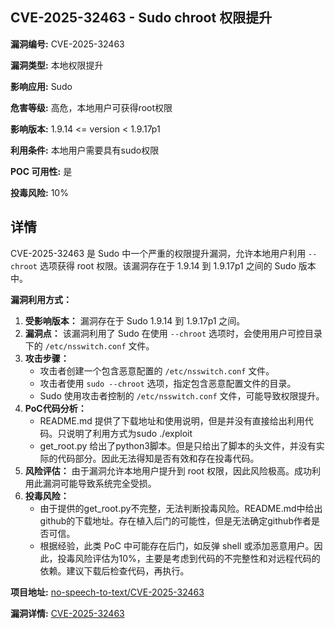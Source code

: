 ## CVE-2025-32463 - Sudo chroot 权限提升

**漏洞编号:** CVE-2025-32463

**漏洞类型:** 本地权限提升

**影响应用:** Sudo

**危害等级:** 高危，本地用户可获得root权限

**影响版本:** 1.9.14 <= version < 1.9.17p1

**利用条件:** 本地用户需要具有sudo权限

**POC 可用性:** 是

**投毒风险:** 10%

## 详情

CVE-2025-32463 是 Sudo 中一个严重的权限提升漏洞，允许本地用户利用 `--chroot` 选项获得 root 权限。该漏洞存在于 1.9.14 到 1.9.17p1 之间的 Sudo 版本中。

**漏洞利用方式：**

1.  **受影响版本：** 漏洞存在于 Sudo 1.9.14 到 1.9.17p1 之间。
2.  **漏洞点：** 该漏洞利用了 Sudo 在使用 `--chroot` 选项时，会使用用户可控目录下的 `/etc/nsswitch.conf` 文件。
3.  **攻击步骤：**
    *   攻击者创建一个包含恶意配置的 `/etc/nsswitch.conf` 文件。
    *   攻击者使用 `sudo --chroot` 选项，指定包含恶意配置文件的目录。
    *   Sudo 使用攻击者控制的 `/etc/nsswitch.conf` 文件，可能导致权限提升。
4.  **PoC代码分析：**
	* README.md 提供了下载地址和使用说明，但是并没有直接给出利用代码。只说明了利用方式为sudo ./exploit
	* get_root.py 给出了python3脚本。但是只给出了脚本的头文件，并没有实际的代码部分。因此无法得知是否有效和存在投毒代码。
5.  **风险评估：** 由于漏洞允许本地用户提升到 root 权限，因此风险极高。成功利用此漏洞可能导致系统完全受损。
6.  **投毒风险：**
	* 由于提供的get_root.py不完整，无法判断投毒风险。README.md中给出github的下载地址。存在植入后门的可能性，但是无法确定github作者是否可信。
	* 根据经验，此类 PoC 中可能存在后门，如反弹 shell 或添加恶意用户。因此，投毒风险评估为10%，主要是考虑到代码的不完整性和对远程代码的依赖。建议下载后检查代码，再执行。

**项目地址:** [no-speech-to-text/CVE-2025-32463](https://github.com/no-speech-to-text/CVE-2025-32463)

**漏洞详情:** [CVE-2025-32463](https://nvd.nist.gov/vuln/detail/CVE-2025-32463)